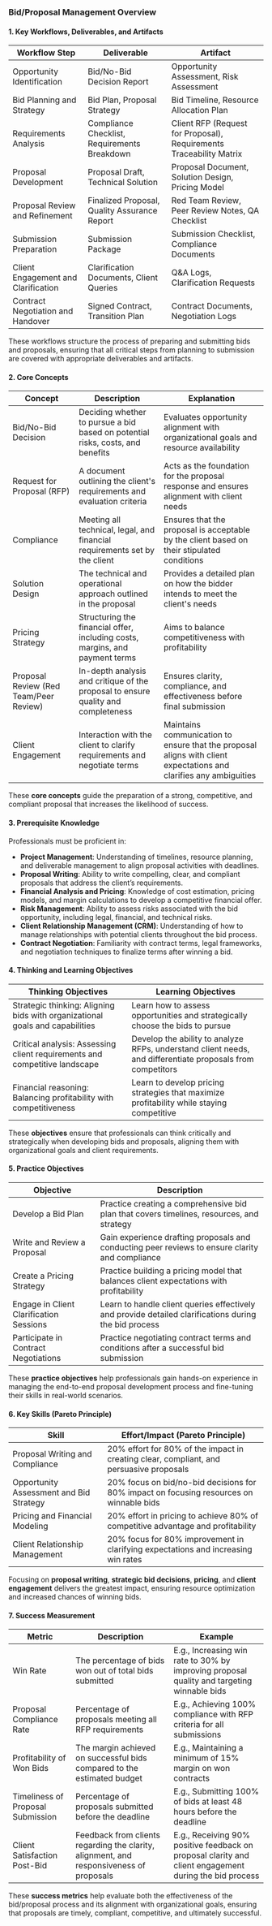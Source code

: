 ### **Bid/Proposal Management Overview**

#### 1. **Key Workflows, Deliverables, and Artifacts**

| **Workflow Step**                | **Deliverable**                                  | **Artifact**                                   |
|-----------------------------------|--------------------------------------------------|------------------------------------------------|
| Opportunity Identification        | Bid/No-Bid Decision Report                      | Opportunity Assessment, Risk Assessment        |
| Bid Planning and Strategy         | Bid Plan, Proposal Strategy                     | Bid Timeline, Resource Allocation Plan         |
| Requirements Analysis             | Compliance Checklist, Requirements Breakdown    | Client RFP (Request for Proposal), Requirements Traceability Matrix |
| Proposal Development              | Proposal Draft, Technical Solution              | Proposal Document, Solution Design, Pricing Model |
| Proposal Review and Refinement    | Finalized Proposal, Quality Assurance Report    | Red Team Review, Peer Review Notes, QA Checklist |
| Submission Preparation            | Submission Package                              | Submission Checklist, Compliance Documents     |
| Client Engagement and Clarification| Clarification Documents, Client Queries         | Q&A Logs, Clarification Requests               |
| Contract Negotiation and Handover | Signed Contract, Transition Plan                | Contract Documents, Negotiation Logs           |

These workflows structure the process of preparing and submitting bids and proposals, ensuring that all critical steps from planning to submission are covered with appropriate deliverables and artifacts.

#### 2. **Core Concepts**

| **Concept**                      | **Description**                                  | **Explanation**                               |
|-----------------------------------|--------------------------------------------------|-----------------------------------------------|
| Bid/No-Bid Decision               | Deciding whether to pursue a bid based on potential risks, costs, and benefits | Evaluates opportunity alignment with organizational goals and resource availability |
| Request for Proposal (RFP)        | A document outlining the client's requirements and evaluation criteria | Acts as the foundation for the proposal response and ensures alignment with client needs |
| Compliance                        | Meeting all technical, legal, and financial requirements set by the client | Ensures that the proposal is acceptable by the client based on their stipulated conditions |
| Solution Design                   | The technical and operational approach outlined in the proposal | Provides a detailed plan on how the bidder intends to meet the client's needs |
| Pricing Strategy                  | Structuring the financial offer, including costs, margins, and payment terms | Aims to balance competitiveness with profitability |
| Proposal Review (Red Team/Peer Review) | In-depth analysis and critique of the proposal to ensure quality and completeness | Ensures clarity, compliance, and effectiveness before final submission |
| Client Engagement                 | Interaction with the client to clarify requirements and negotiate terms | Maintains communication to ensure that the proposal aligns with client expectations and clarifies any ambiguities |

These **core concepts** guide the preparation of a strong, competitive, and compliant proposal that increases the likelihood of success.

#### 3. **Prerequisite Knowledge**

Professionals must be proficient in:
- **Project Management**: Understanding of timelines, resource planning, and deliverable management to align proposal activities with deadlines.
- **Proposal Writing**: Ability to write compelling, clear, and compliant proposals that address the client’s requirements.
- **Financial Analysis and Pricing**: Knowledge of cost estimation, pricing models, and margin calculations to develop a competitive financial offer.
- **Risk Management**: Ability to assess risks associated with the bid opportunity, including legal, financial, and technical risks.
- **Client Relationship Management (CRM)**: Understanding of how to manage relationships with potential clients throughout the bid process.
- **Contract Negotiation**: Familiarity with contract terms, legal frameworks, and negotiation techniques to finalize terms after winning a bid.

#### 4. **Thinking and Learning Objectives**

| **Thinking Objectives**          | **Learning Objectives**                          |
|----------------------------------|--------------------------------------------------|
| Strategic thinking: Aligning bids with organizational goals and capabilities | Learn how to assess opportunities and strategically choose the bids to pursue |
| Critical analysis: Assessing client requirements and competitive landscape | Develop the ability to analyze RFPs, understand client needs, and differentiate proposals from competitors |
| Financial reasoning: Balancing profitability with competitiveness | Learn to develop pricing strategies that maximize profitability while staying competitive |

These **objectives** ensure that professionals can think critically and strategically when developing bids and proposals, aligning them with organizational goals and client requirements.

#### 5. **Practice Objectives**

| **Objective**                               | **Description**                                  |
|---------------------------------------------|--------------------------------------------------|
| Develop a Bid Plan                          | Practice creating a comprehensive bid plan that covers timelines, resources, and strategy |
| Write and Review a Proposal                 | Gain experience drafting proposals and conducting peer reviews to ensure clarity and compliance |
| Create a Pricing Strategy                   | Practice building a pricing model that balances client expectations with profitability |
| Engage in Client Clarification Sessions     | Learn to handle client queries effectively and provide detailed clarifications during the bid process |
| Participate in Contract Negotiations        | Practice negotiating contract terms and conditions after a successful bid submission |

These **practice objectives** help professionals gain hands-on experience in managing the end-to-end proposal development process and fine-tuning their skills in real-world scenarios.

#### 6. **Key Skills (Pareto Principle)**

| **Skill**                      | **Effort/Impact (Pareto Principle)**              |
|---------------------------------|--------------------------------------------------|
| Proposal Writing and Compliance  | 20% effort for 80% of the impact in creating clear, compliant, and persuasive proposals |
| Opportunity Assessment and Bid Strategy | 20% focus on bid/no-bid decisions for 80% impact on focusing resources on winnable bids |
| Pricing and Financial Modeling   | 20% effort in pricing to achieve 80% of competitive advantage and profitability |
| Client Relationship Management   | 20% focus for 80% improvement in clarifying expectations and increasing win rates |

Focusing on **proposal writing**, **strategic bid decisions**, **pricing**, and **client engagement** delivers the greatest impact, ensuring resource optimization and increased chances of winning bids.

#### 7. **Success Measurement**

| **Metric**                      | **Description**                                  | **Example**                                     |
|----------------------------------|--------------------------------------------------|-------------------------------------------------|
| Win Rate                         | The percentage of bids won out of total bids submitted | E.g., Increasing win rate to 30% by improving proposal quality and targeting winnable bids |
| Proposal Compliance Rate         | Percentage of proposals meeting all RFP requirements | E.g., Achieving 100% compliance with RFP criteria for all submissions |
| Profitability of Won Bids        | The margin achieved on successful bids compared to the estimated budget | E.g., Maintaining a minimum of 15% margin on won contracts |
| Timeliness of Proposal Submission | Percentage of proposals submitted before the deadline | E.g., Submitting 100% of bids at least 48 hours before the deadline |
| Client Satisfaction Post-Bid     | Feedback from clients regarding the clarity, alignment, and responsiveness of proposals | E.g., Receiving 90% positive feedback on proposal clarity and client engagement during the bid process |

These **success metrics** help evaluate both the effectiveness of the bid/proposal process and its alignment with organizational goals, ensuring that proposals are timely, compliant, competitive, and ultimately successful.
